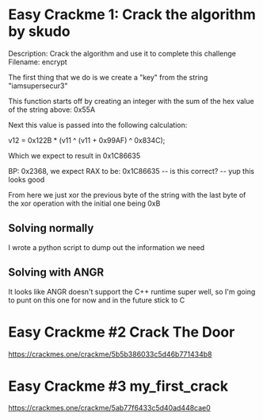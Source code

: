 # Easy Crackme 1: Crack the algorithm by skudo

 Description: Crack the algorithm and use it to complete this challenge
Filename: encrypt

The first thing that we do is we create a "key" from the string "iamsupersecur3"

This function starts off by creating an integer with the sum of the hex value of the string above: 0x55A

Next this value is passed into the following calculation: 

v12 = 0x122B * (v11 ^ (v11 + 0x99AF) ^ 0x834C);

Which we expect to result in 0x1C86635

BP: 0x2368, we expect RAX to be: 0x1C86635 -- is this correct? -- yup this looks good


From here we just xor the previous byte of the string with the last byte of the xor operation with the initial one being 0xB

## Solving normally

I wrote a python script to dump out the information we need

## Solving with ANGR

It looks like ANGR doesn't support the C++ runtime super well, so I'm going to punt on this one for now and in the future stick to C


# Easy Crackme #2 Crack The Door
https://crackmes.one/crackme/5b5b386033c5d46b771434b8

# Easy Crackme #3 my_first_crack
https://crackmes.one/crackme/5ab77f6433c5d40ad448cae0
